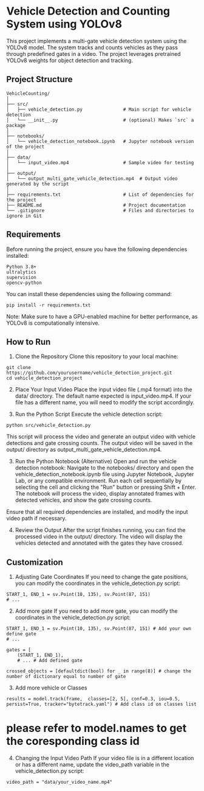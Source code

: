 # Vehicle Detection and Counting System using YOLOv8

This project implements a multi-gate vehicle detection system using the YOLOv8 model. The system tracks and counts vehicles as they pass through predefined gates in a video. The project leverages pretrained YOLOv8 weights for object detection and tracking.

## Project Structure

```plaintext
VehicleCounting/
│
├── src/
│   ├── vehicle_detection.py               # Main script for vehicle detection
│   └── __init__.py                        # (optional) Makes `src` a package
│
├── notebooks/
│   └── vehicle_detection_notebook.ipynb   # Jupyter notebook version of the project
│
├── data/
│   └── input_video.mp4                    # Sample video for testing
│
├── output/
│   └── output_multi_gate_vehicle_detection.mp4  # Output video generated by the script
│
├── requirements.txt                       # List of dependencies for the project
├── README.md                              # Project documentation
└── .gitignore                             # Files and directories to ignore in Git
```

## Requirements
Before running the project, ensure you have the following dependencies installed:
```
Python 3.8+
ultralytics
supervision
opencv-python
```

You can install these dependencies using the following command:
```
pip install -r requirements.txt
```
Note: Make sure to have a GPU-enabled machine for better performance, as YOLOv8 is computationally intensive.

## How to Run
1. Clone the Repository
Clone this repository to your local machine:
```
git clone https://github.com/yourusername/vehicle_detection_project.git
cd vehicle_detection_project
```

2. Place Your Input Video
Place the input video file (.mp4 format) into the data/ directory. The default name expected is input_video.mp4. If your file has a different name, you will need to modify the script accordingly.

3. Run the Python Script
Execute the vehicle detection script:
```
python src/vehicle_detection.py
```
This script will process the video and generate an output video with vehicle detections and gate crossing counts. The output video will be saved in the output/ directory as output_multi_gate_vehicle_detection.mp4.

3. Run the Python Notebook (Alternative)
Open and run the vehicle detection notebook:
Navigate to the notebooks/ directory and open the vehicle_detection_notebook.ipynb file using Jupyter Notebook, Jupyter Lab, or any compatible environment.
Run each cell sequentially by selecting the cell and clicking the "Run" button or pressing Shift + Enter. The notebook will process the video, display annotated frames with detected vehicles, and show the gate crossing counts.

Ensure that all required dependencies are installed, and modify the input video path if necessary.

4. Review the Output
After the script finishes running, you can find the processed video in the output/ directory. The video will display the vehicles detected and annotated with the gates they have crossed.

## Customization
1. Adjusting Gate Coordinates
If you need to change the gate positions, you can modify the coordinates in the vehicle_detection.py script:
```
START_1, END_1 = sv.Point(10, 135), sv.Point(87, 151)
# ...
```
2. Add more gate
If you need to add more gate, you can modify the coordinates in the vehicle_detection.py script:
```
START_1, END_1 = sv.Point(10, 135), sv.Point(87, 151) # Add your own define gate
# ...

gates = [
    (START_1, END_1),
    # ... # Add defined gate

crossed_objects = [defaultdict(bool) for _ in range(8)] # change the number of dictionary equal to number of gate
```
3. Add more vehicle or Classes
```
results = model.track(frame,  classes=[2, 5], conf=0.3, iou=0.5, persist=True, tracker="bytetrack.yaml") # Add class id on classes list
```
# please refer to model.names to get the coresponding class id
4. Changing the Input Video Path
If your video file is in a different location or has a different name, update the video_path variable in the vehicle_detection.py script:
```
video_path = "data/your_video_name.mp4"
```
